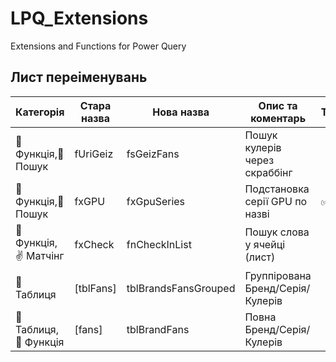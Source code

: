 # LPQ_Extensions
Extensions and Functions for Power Query

## Лист переіменувань

| Категорія             | Стара назва | Нова назва           | Опис та коментарь                | TODO |
| --------------------- | ----------- | -------------------- | -------------------------------- | ---- |
| 📑 Функція,🔎 Пошук   | fUriGeiz    | fsGeizFans           | Пошук кулерів через скраббінг    |      |
| 📑 Функція,🔎 Пошук   | fxGPU       | fxGpuSeries          | Подстановка серії GPU по назві   |  ✅  |
| 📑 Функція,✌️ Матчінг | fxCheck     | fnCheckInList        | Пошук слова у ячейці (лист)      |      |
| 📅 Таблиця            | [tblFans]   | tblBrandsFansGrouped | Группірована Бренд/Серія/Кулерів |      |
| 📅 Таблиця,📑 Функція | [fans]      | tblBrandFans         | Повна Бренд/Серія/Кулерів        |      |
